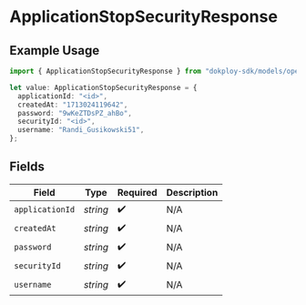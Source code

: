# ApplicationStopSecurityResponse

## Example Usage

```typescript
import { ApplicationStopSecurityResponse } from "dokploy-sdk/models/operations";

let value: ApplicationStopSecurityResponse = {
  applicationId: "<id>",
  createdAt: "1713024119642",
  password: "9wKeZTDsPZ_ahBo",
  securityId: "<id>",
  username: "Randi_Gusikowski51",
};
```

## Fields

| Field              | Type               | Required           | Description        |
| ------------------ | ------------------ | ------------------ | ------------------ |
| `applicationId`    | *string*           | :heavy_check_mark: | N/A                |
| `createdAt`        | *string*           | :heavy_check_mark: | N/A                |
| `password`         | *string*           | :heavy_check_mark: | N/A                |
| `securityId`       | *string*           | :heavy_check_mark: | N/A                |
| `username`         | *string*           | :heavy_check_mark: | N/A                |